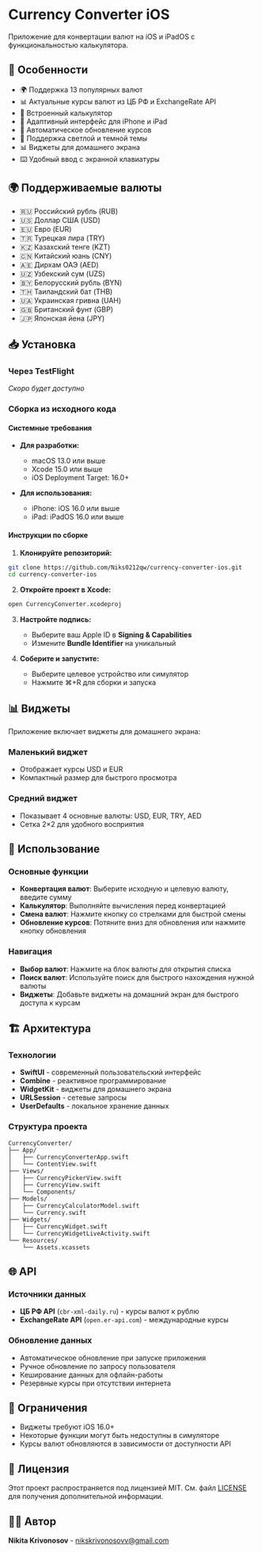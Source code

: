 # Currency Converter iOS

Приложение для конвертации валют на iOS и iPadOS с функциональностью калькулятора.

## 📱 Особенности

- 🌍 Поддержка 13 популярных валют
- 📊 Актуальные курсы валют из ЦБ РФ и ExchangeRate API
- 🧮 Встроенный калькулятор
- 📱 Адаптивный интерфейс для iPhone и iPad
- 🔄 Автоматическое обновление курсов
- 🎨 Поддержка светлой и темной темы
- 📊 Виджеты для домашнего экрана
- ⌨️ Удобный ввод с экранной клавиатуры

## 🌍 Поддерживаемые валюты

- 🇷🇺 Российский рубль (RUB)
- 🇺🇸 Доллар США (USD)
- 🇪🇺 Евро (EUR)
- 🇹🇷 Турецкая лира (TRY)
- 🇰🇿 Казахский тенге (KZT)
- 🇨🇳 Китайский юань (CNY)
- 🇦🇪 Дирхам ОАЭ (AED)
- 🇺🇿 Узбекский сум (UZS)
- 🇧🇾 Белорусский рубль (BYN)
- 🇹🇭 Таиландский бат (THB)
- 🇺🇦 Украинская гривна (UAH)
- 🇬🇧 Британский фунт (GBP)
- 🇯🇵 Японская йена (JPY)

## 📥 Установка

### Через TestFlight
*Скоро будет доступно*

### Сборка из исходного кода

#### Системные требования
- **Для разработки:**
  - macOS 13.0 или выше
  - Xcode 15.0 или выше
  - iOS Deployment Target: 16.0+

- **Для использования:**
  - iPhone: iOS 16.0 или выше
  - iPad: iPadOS 16.0 или выше

#### Инструкции по сборке

1. **Клонируйте репозиторий:**
```bash
git clone https://github.com/Niks0212qw/currency-converter-ios.git
cd currency-converter-ios
```

2. **Откройте проект в Xcode:**
```bash
open CurrencyConverter.xcodeproj
```

3. **Настройте подпись:**
   - Выберите ваш Apple ID в **Signing & Capabilities**
   - Измените **Bundle Identifier** на уникальный

4. **Соберите и запустите:**
   - Выберите целевое устройство или симулятор
   - Нажмите ⌘+R для сборки и запуска

## 📊 Виджеты

Приложение включает виджеты для домашнего экрана:

### Маленький виджет
- Отображает курсы USD и EUR
- Компактный размер для быстрого просмотра

### Средний виджет
- Показывает 4 основные валюты: USD, EUR, TRY, AED
- Сетка 2×2 для удобного восприятия

## 🔧 Использование

### Основные функции
- **Конвертация валют**: Выберите исходную и целевую валюту, введите сумму
- **Калькулятор**: Выполняйте вычисления перед конвертацией
- **Смена валют**: Нажмите кнопку со стрелками для быстрой смены
- **Обновление курсов**: Потяните вниз для обновления или нажмите кнопку обновления

### Навигация
- **Выбор валют**: Нажмите на блок валюты для открытия списка
- **Поиск валют**: Используйте поиск для быстрого нахождения нужной валюты
- **Виджеты**: Добавьте виджеты на домашний экран для быстрого доступа к курсам

## 🏗 Архитектура

### Технологии
- **SwiftUI** - современный пользовательский интерфейс
- **Combine** - реактивное программирование
- **WidgetKit** - виджеты для домашнего экрана
- **URLSession** - сетевые запросы
- **UserDefaults** - локальное хранение данных

### Структура проекта
```
CurrencyConverter/
├── App/
│   ├── CurrencyConverterApp.swift
│   └── ContentView.swift
├── Views/
│   ├── CurrencyPickerView.swift
│   ├── CurrencyView.swift
│   └── Components/
├── Models/
│   ├── CurrencyCalculatorModel.swift
│   └── Currency.swift
├── Widgets/
│   ├── CurrencyWidget.swift
│   └── CurrencyWidgetLiveActivity.swift
└── Resources/
    └── Assets.xcassets
```

## 🌐 API

### Источники данных
- **ЦБ РФ API** (`cbr-xml-daily.ru`) - курсы валют к рублю
- **ExchangeRate API** (`open.er-api.com`) - международные курсы

### Обновление данных
- Автоматическое обновление при запуске приложения
- Ручное обновление по запросу пользователя
- Кеширование данных для офлайн-работы
- Резервные курсы при отсутствии интернета

## 🐛 Ограничения

- Виджеты требуют iOS 16.0+
- Некоторые функции могут быть недоступны в симуляторе
- Курсы валют обновляются в зависимости от доступности API

## 📄 Лицензия

Этот проект распространяется под лицензией MIT. См. файл [LICENSE](LICENSE) для получения дополнительной информации.

## 👨‍💻 Автор

**Nikita Krivonosov** - nikskrivonosovv@gmail.com

